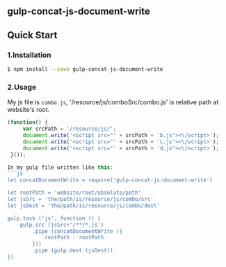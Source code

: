 ## gulp-concat-js-document-write

## Quick Start

### 1.Installation

```bash
$ npm install --save gulp-concat-js-document-write
```

### 2.Usage
My js file is `combo.js`, '/resource/js/comboSrc/combo.js' is relative path at website's root.
```js
(function() {
     var srcPath = '/resource/js/';
     document.write('<script src="' + srcPath + 'b.js"><\/script>');
     document.write('<script src="' + srcPath + 'c.js"><\/script>');
     document.write('<script src="' + srcPath + 'd.js"><\/script>');
 }());

In my gulp file written like this:
```js
let concatDocumentWrite = require('gulp-concat-js-document-write')

let rootPath = 'website/root/absolute/path'
let jsSrc = 'the/path/is/resource/js/combo/src'
let jsDest = 'the/path/is/resource/js/combo/dest'

gulp.task ('js', function () {
    gulp.src (jsSrc+'/**/*.js')
        .pipe (concatDocumentWrite ({
            rootPath : rootPath
        }))
        .pipe (gulp.dest (jsDest))
})